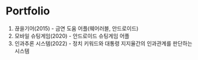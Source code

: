 # Portfolio

1. 끊을기어(2015) - 금연 도움 어플(웨어러블, 안드로이드)
2. 모바일 슈팅게임(2020) - 안드로이드 슈팅게임 어플
3. 인과추론 시스템(2022) - 정치 키워드와 대통령 지지율간의 인과관계를 판단하는 시스템
